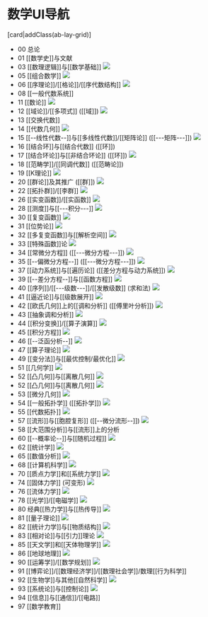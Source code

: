 
# 数学UI导航

[card|addClass(ab-lay-grid)]

- 00 总论
- 01 [[数学史]]与文献
- 03 [[数理逻辑]]与[[数学基础]]
  ![](./assets/Pasted%20image%2020250128201117.png)
- 05 [[组合数学]]
  ![](./assets/Pasted%20image%2020250128201907.png)
- 06 [[序理论]]/[[格论]]/[[序代数结构]]
  ![](./assets/Pasted%20image%2020250128201939.png)
- 08 [[一般代数系统]]
- 11 [[数论]]
  ![](./assets/Pasted%20image%2020250128201239.png)
- 12 [[域论]]/[[多项式]] ([[域]])
  ![](./assets/Pasted%20image%2020250128201832.png)
- 13 [[交换代数]]
- 14 [[代数几何]]
  ![](./assets/Pasted%20image%2020250128201659.png)
- 15 [[--线性代数--]]与[[多线性代数]]/[[矩阵论]] ([[---矩阵---]])
  ![](./assets/Pasted%20image%2020250128201749.png)
- 16 [[结合环]]与[[结合代数]] ([[环]])
- 17 [[结合环论]]与[[非结合环论]] ([[环]])
  ![](./assets/Pasted%20image%2020250128201802.png)
- 18 [[范畴学]]/[[同调代数]] ([[范畴论]])
- 19 [[K理论]]
  ![](./assets/Pasted%20image%2020250128201844.png)
- 20 [[群论]]及其推广 ([[群]])
  ![](./assets/Pasted%20image%2020250128201258.png)
- 22 [[拓扑群]]/[[李群]]
  ![](./assets/Pasted%20image%2020250128201311.png)
- 26 [[实变函数]]/[[实函数]]
  ![](./assets/Pasted%20image%2020250128202153.png)
- 28 [[测度]]与[[---积分---]]
  ![](./assets/Pasted%20image%2020250128202205.png)
- 30 [[复变函数]]
  ![](./assets/Pasted%20image%2020250128202307.png)
- 31 [[位势论]]
  ![](./assets/Pasted%20image%2020250128202327.png)
- 32 [[多复变函数]]与[[解析空间]]
  ![](./assets/Pasted%20image%2020250128202339.png)
- 33 [[特殊函数]]论
  ![](./assets/Pasted%20image%2020250128202230.png)
- 34 [[常微分方程]] ([[---微分方程---]])
  ![](./assets/Pasted%20image%2020250128202413.png)
- 35 [[--偏微分方程--]] ([[---微分方程---]])
  ![](./assets/Pasted%20image%2020250128202413.png)
- 37 [[动力系统]]与[[遍历论]] ([[差分方程与动力系统]])
  ![](./assets/Pasted%20image%2020250128202434.png)
- 39 [[--差分方程--]]与[[函数方程]]
  ![](./assets/Pasted%20image%2020250128202624.png)
- 40 [[序列]]/[[---级数---]]/[[发散级数]] (求和法)
  ![](./assets/Pasted%20image%2020250128202246.png)
- 41 [[逼近论]]与[[级数展开]]
  ![](./assets/Pasted%20image%2020250128202921.png)
- 42 [[欧氏几何]]上的[[调和分析]] ([[傅里叶分析]])
  ![](./assets/Pasted%20image%2020250128202655.png)
- 43 [[抽象调和分析]]
  ![](./assets/Pasted%20image%2020250128202710.png)
- 44 [[积分变换]]/[[算子演算]]
  ![](./assets/Pasted%20image%2020250128202727.png)
- 45 [[积分方程]]
  ![](./assets/Pasted%20image%2020250128202449.png)
- 46 [[--泛函分析--]]
  ![](./assets/Pasted%20image%2020250128202525.png)
- 47 [[算子理论]]
  ![](./assets/Pasted%20image%2020250128202741.png)
- 49 [[变分法]]与[[最优控制/最优化]]
  ![](./assets/Pasted%20image%2020250128202502.png)
- 51 [[几何学]]
  ![](./assets/Pasted%20image%2020250128202002.png)
- 52 [[凸几何]]与[[离散几何]]
  ![](./assets/Pasted%20image%2020250128202012.png)
- 52 [[凸几何]]与[[离散几何]]
  ![](./assets/Pasted%20image%2020250128202034.png)
- 53 [[微分几何]]
  ![](./assets/Pasted%20image%2020250128202046.png)
- 54 [[一般拓扑学]] ([[拓扑学]])
  ![](./assets/Pasted%20image%2020250128202118.png)
- 55 [[代数拓扑]]
  ![](./assets/Pasted%20image%2020250128202128.png)
- 57 [[流形]]与[[胞腔复形]] ([[--微分流形--]])
  ![](./assets/Pasted%20image%2020250128202137.png)
- 58 [[大范围分析]]与[[流形]]上的分析
- 60 [[--概率论--]]与[[随机过程]]
  ![](./assets/Pasted%20image%2020250128203042.png)
- 62 [[统计学]]
  ![](./assets/Pasted%20image%2020250128203107.png)
- 65 [[数值分析]]
  ![](./assets/Pasted%20image%2020250128202755.png)
- 68 [[计算机科学]]
  ![](./assets/Pasted%20image%2020250128203115.png)
- 70 [[质点力学]]和[[系统力学]]
  ![](./assets/Pasted%20image%2020250128203133.png)
- 74 [[固体力学]] (可变形)
  ![](./assets/Pasted%20image%2020250128203145.png)
- 76 [[流体力学]]
  ![](./assets/Pasted%20image%2020250128203159.png)
- 78 [[光学]]/[[电磁学]]
  ![](./assets/Pasted%20image%2020250128203208.png)
- 80 经典[[热力学]]与[[热传导]]
  ![](./assets/Pasted%20image%2020250128203217.png)
- 81 [[量子理论]]
  ![](./assets/Pasted%20image%2020250128203226.png)
- 82 [[统计力学]]与[[物质结构]]
  ![](./assets/Pasted%20image%2020250128203309.png)
- 83 [[相对论]]与[[引力]]理论
  ![](./assets/Pasted%20image%2020250128203325.png)
- 85 [[天文学]]和[[天体物理学]]
  ![](./assets/Pasted%20image%2020250128203410.png)
- 86 [[地球地理]]
  ![](./assets/Pasted%20image%2020250128203419.png)
- 90 [[运筹学]]/[[数学规划]]
  ![](./assets/Pasted%20image%2020250128203018.png)
- 91 [[博弈论]]/[[数理经济学]]/[[数理社会学]]/数理[[行为科学]]
- 92 [[生物学]]与其他[[自然科学]]
  ![](./assets/Pasted%20image%2020250128203522.png)
- 93 [[系统论]]与[[控制论]]
  ![](./assets/Pasted%20image%2020250128203502.png)
- 94 [[信息]]与[[通信]]/[[电路]]
- 97 [[数学教育]]
